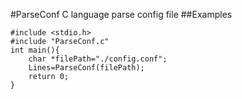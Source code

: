#ParseConf
C language parse config file
##Examples
```
#include <stdio.h>
#include "ParseConf.c"
int main(){
	char *filePath="./config.conf";
	Lines=ParseConf(filePath);
	return 0;
}
```
